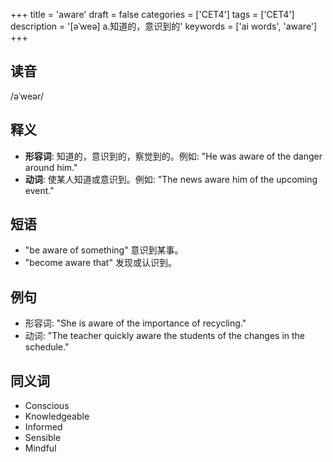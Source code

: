 +++
title = 'aware'
draft = false
categories = ['CET4']
tags = ['CET4']
description = '[əˈweə] a.知道的，意识到的'
keywords = ['ai words', 'aware']
+++

## 读音
/əˈweər/

## 释义
- **形容词**: 知道的，意识到的，察觉到的。例如: "He was aware of the danger around him."
- **动词**: 使某人知道或意识到。例如: "The news aware him of the upcoming event."

## 短语
- "be aware of something" 意识到某事。
- "become aware that" 发现或认识到。

## 例句
- 形容词: "She is aware of the importance of recycling."
- 动词: "The teacher quickly aware the students of the changes in the schedule."

## 同义词
- Conscious
- Knowledgeable
- Informed
- Sensible
- Mindful
